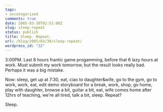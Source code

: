 ```yaml
---
tags:
- uncategorized
comments: true
date: 2005-03-30T02:52:00Z
slug: sleep-repeat
status: publish
title: Sleep. Repeat.
url: /blog/2005/03/30/sleep-repeat/
wordpress_id: "22"
---
```


3:00PM. Last 8 hours frantic game progamming, before that 6 lazy hours at work. Must submit my work tomorrow, but the result looks really bad. Perhaps it was a big mistake.

Now: sleep, get up at 7:30, eat, ciao to daughter&wife, go to the gym, go to work, work, eat, edit demo storyboard for a break, work, shop, go home, play with daughter, browse a bit, guitar a bit, eat, wife comes home after 12hrs of teaching, we're all tired, talk a bit, sleep. Repeat?

Sleep.

